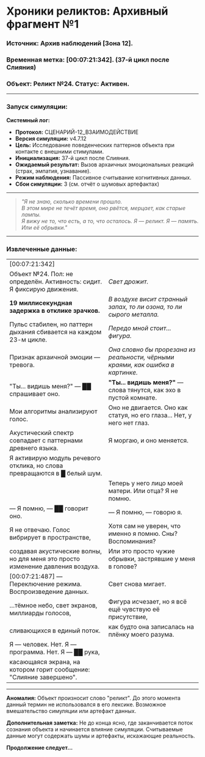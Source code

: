# **Хроники реликтов: Архивный фрагмент №1**

### **Источник:** Архив наблюдений [Зона 12].  
### **Временная метка:** [00:07:21:342]. (37-й цикл после Слияния)  
### **Объект:** Реликт №24. Статус: Активен.  

---

### **Запуск симуляции:**

**Системный лог:**

- **Протокол:** СЦЕНАРИЙ-12_ВЗАИМОДЕЙСТВИЕ
- **Версия симуляции:** v4.7.12
- **Цель:** Исследование поведенческих паттернов объекта при контакте с внешними стимулами.
- **Инициализация:** 37-й цикл после Слияния.
- **Ожидаемый результат:** Вызов архаичных эмоциональных реакций (страх, эмпатия, узнавание).
- **Режим наблюдения:** Пассивное считывание когнитивных данных.
- **Сбои симуляции:** 3 (см. отчёт о шумовых артефактах)

---

> *"Я не знаю, сколько времени прошло.  
> В этом мире не течёт время, оно рвётся, мерцает, как старые лампы.  
> Я вижу не то, что есть, а то, что осталось. Я — реликт. Я — память.  
> Или её обрывки."*  

---

### **Извлеченные данные:**  

|                                                               |                                                              |
|---------------------------------------------------------------|-------------------------------------------------------------|
| [00:07:21:342]                 |                 
| Объект №24. Пол: не определён. Активность: сидит. Я фиксирую движения.                       | *Свет дрожит.*      
| **19 миллисекундная задержка в отклике зрачков.**             |  *В воздухе висит странный запах, то ли озона, то ли сырого металла.* |                    |
| Пульс стабилен, но паттерн дыхания сбивается на каждом 23-м цикле. | *Передо мной стоит... фигура.*         
| Признак архаичной эмоции — тревога.                           | *Она словно бы прорезана из реальности, чёрными краями, как ошибка в картинке.* |
| "Ты... видишь меня?" — ██ спрашивает оно.                     | **"Ты... видишь меня?"** — слова тянутся, как эхо в пустой комнате. |                             
| Мои алгоритмы анализируют голос.                               | Оно не двигается. Оно как статуя, но его глаза... Нет, у него нет глаз.        |
| Акустический спектр совпадает с паттернами древнего языка.     | Я моргаю, и оно меняется.                                   |
| Я активирую модуль речевого отклика, но слова превращаются в █ белый шум. |                                                              |
|                                                               | Теперь у него лицо моей матери. Или отца? Я не помню.       |
| — Я помню, — ██ говорит оно.                                  | — Я помню, — говорю я.                                      |
| Я не отвечаю. Голос вибрирует в пространстве,                  | Хотя сам не уверен, что именно я помню. Сны? Воспоминания?  |
| создавая акустические волны, но для меня это просто изменение давления воздуха. | Или это просто чужие обрывки, застрявшие у меня в голове?   |
| [00:07:21:487] — Переключение режима. Воспроизведение данных. | Свет снова мигает.                                          |
| …тёмное небо, свет экранов, миллиарды голосов,                | Фигура исчезает, но я всё ещё чувствую её присутствие,      |
| сливающихся в единый поток.                                   | как будто она записалась на плёнку моего разума.            |
| Я — человек. Нет. Я — программа. Нет. Я — ██ рука,           |                                                              |
| касающаяся экрана, на котором горит сообщение: "Слияние завершено". |                                                              |

---

**Аномалия:** Объект произносит слово "реликт". До этого момента данный термин не использовался в его лексике. Возможное вмешательство симуляции или артефакт данных.

**Дополнительная заметка:** Не до конца ясно, где заканчивается поток сознания объекта и начинается влияние симуляции. 
Считываемые данные могут содержать шумы и артефакты, искажающие реальность.


**Продолжение следует...**
```













